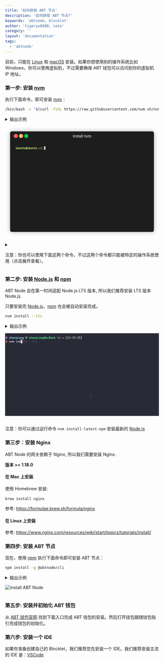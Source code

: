 ```yaml
---
title: '如何获取 ABT 节点'
description: '如何获取 ABT 节点?'
keywords: 'abtnode, blocklet'
author: 'tigeryu8900, nate'
category: ''
layout: 'documentation'
tags:
  - 'abtnode'
---
```


目前，只能在 [Linux] 和 [macOS] 安装。如果你想使用别的操作系统比如 Windows，你可以使用虚拟机，不过需要确保 ABT 钱包可以访问到你的虚拟机 IP 地址。

### 第一步: 安装 [nvm]

执行下面命令，即可安装 [nvm]：

```bash
/bin/bash -c "$(curl -fsSL https://raw.githubusercontent.com/nvm-sh/nvm/master/install.sh)"
```

<details>
<summary>输出示例

![安装 nvm](./images/install_nvm.gif)

</details>

<details>
<summary>

注意：你也可以使用下面这两个命令，不过这两个命令都只能被特定的操作系统使用（点击展开查看）。

</summary>

此命令适用 [macOS]:

```bash
curl -o- https://raw.githubusercontent.com/nvm-sh/nvm/v0.35.3/install.sh | bash
```

此命令适用 [Linux]:

```bash
wget -qO- https://raw.githubusercontent.com/nvm-sh/nvm/v0.35.3/install.sh | bash
```

</details>

### 第二步: 安装 [Node.js] 和 [npm]

ABT Node 会在第一时间适配 Node.js LTS 版本, 所以我们推荐安装 LTS 版本 Node.js.

只要安装完 [Node.js]，[npm] 也会被自动安装完成。

```bash
nvm install --lts
```

<details>
<summary>输出示例

![install Node.js](./images/install_nodejs_lts.gif)

</details>

注意：你可以通过运行命令 `nvm install-latest-npm` 安装最新的 [Node.js]

### 第三步：安装 Nginx

ABT Node 的网关依赖于 Nginx, 所以我们需要安装 Nginx.

**版本 >= 1.18.0**

#### 在 Mac 上安装

使用 Homebrew 安装:

`brew install nginx`

参考: https://formulae.brew.sh/formula/nginx

#### 在 Linux 上安装

参考: https://www.nginx.com/resources/wiki/start/topics/tutorials/install/

### 第四步: 安装 ABT 节点

现在，使用 [npm] 执行下面命令即可安装 ABT 节点：

```bash
npm install -g @abtnode/cli
```

<details>
<summary>输出示例

![install ABT Node](./images/install_abtnode.gif)

</details>

### 第五步: 安装并初始化 ABT 钱包

从 [ABT 钱包官网](http://abtwallet.io) 找到下载入口完成 ABT 钱包的安装。然后打开钱包跟随钱包指引完成钱包的初始化。

### 第六步: 安装一个 IDE

如果你准备创建自己的 Blocklet，我们推荐您先安装一个 IDE。我们推荐安装主流的 IDE 是：[VSCode](https://code.visualstudio.com)

[linux]: https://www.linux.org
[macos]: https://www.apple.com/macos
[nvm]: https://github.com/nvm-sh/nvm
[node.js]: https://nodejs.org
[npm]: https://www.npmjs.com
